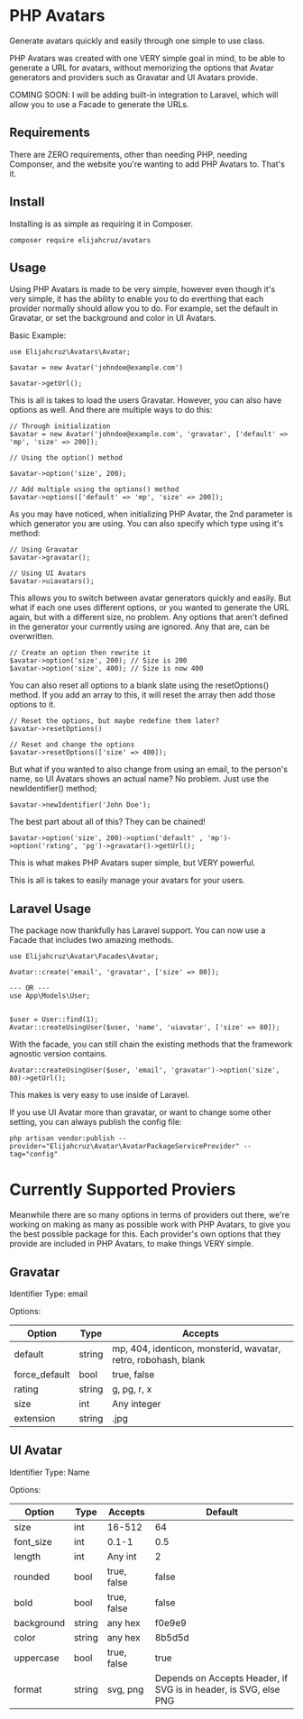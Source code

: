 # PHP Avatars
Generate avatars quickly and easily through one simple to use class.

PHP Avatars was created with one VERY simple goal in mind, to be able to generate a URL for avatars, without memorizing the options that Avatar generators and providers such as Gravatar and UI Avatars provide.

COMING SOON: I will be adding built-in integration to Laravel, which will allow you to use a Facade to generate the URLs.

## Requirements

There are ZERO requirements, other than needing PHP, needing Componser, and the website you're wanting to add PHP Avatars to. That's it.

## Install

Installing is as simple as requiring it in Composer.

````
composer require elijahcruz/avatars
````

## Usage

Using PHP Avatars is made to be very simple, however even though it's very simple, it has the ability to enable you to do everthing that each provider normally should allow you to do. For example, set the default in Gravatar, or set the background and color in UI Avatars.

Basic Example:

````
use Elijahcruz\Avatars\Avatar;

$avatar = new Avatar('johndoe@example.com')

$avatar->getUrl();

````

This is all is takes to load the users Gravatar. However, you can also have options as well. And there are multiple ways to do this:

````
// Through initialization
$avatar = new Avatar('johndoe@example.com', 'gravatar', ['default' => 'mp', 'size' => 200]);

// Using the option() method

$avatar->option('size', 200);

// Add multiple using the options() method
$avatar->options(['default' => 'mp', 'size' => 200]);
````

As you may have noticed, when initializing PHP Avatar, the 2nd parameter is which generator you are using. You can also specify which type using it's method:

````
// Using Gravatar
$avatar->gravatar();

// Using UI Avatars
$avatar->uiavatars();
````

This allows you to switch between avatar generators quickly and easily. But what if each one uses different options, or you wanted to generate the URL again, but with a different size, no problem. Any options that aren't defined in the generator your currently using are ignored. Any that are, can be overwritten.

````
// Create an option then rewrite it
$avatar->option('size', 200); // Size is 200
$avatar->option('size', 400); // Size is now 400
````

You can also reset all options to a blank slate using the resetOptions() method. If you add an array to this, it will reset the array then add those options to it.

````
// Reset the options, but maybe redefine them later?
$avatar->resetOptions()

// Reset and change the options
$avatar->resetOptions(['size' => 400]);
````

But what if you wanted to also change from using an email, to the person's name, so UI Avatars shows an actual name? No problem. Just use the newIdentifier() method;

````
$avatar->newIdentifier('John Doe');
````

The best part about all of this? They can be chained!

````
$avatar->option('size', 200)->option('default' , 'mp')->option('rating', 'pg')->gravatar()->getUrl();
````

This is what makes PHP Avatars super simple, but VERY powerful.

This is all is takes to easily manage your avatars for your users.

## Laravel Usage

The package now thankfully has Laravel support. You can now use a Facade that includes two amazing methods.

````
use Elijahcruz\Avatar\Facades\Avatar;

Avatar::create('email', 'gravatar', ['size' => 80]);

--- OR ---
use App\Models\User;


$user = User::find(1);
Avatar::createUsingUser($user, 'name', 'uiavatar', ['size' => 80]);

````

With the facade, you can still chain the existing methods that the framework agnostic version contains.

````
Avatar::createUsingUser($user, 'email', 'gravatar')->option('size', 80)->getUrl();
````

This makes is very easy to use inside of Laravel.

If you use UI Avatar more than gravatar, or want to change some other setting, you can always publish the config file:

````
php artisan vendor:publish --provider="Elijahcruz\Avatar\AvatarPackageServiceProvider" --tag="config"
````

# Currently Supported Proviers

Meanwhile there are so many options in terms of providers out there, we're working on making as many as possible work with PHP Avatars, to give you the best possible package for this. Each provider's own options that they provide are included in PHP Avatars, to make things VERY simple.

## Gravatar

Identifier Type: email

Options:

| Option          | Type   | Accepts                                                        |
|-----------------|--------|----------------------------------------------------------------|
|  default        | string | mp, 404, identicon, monsterid, wavatar, retro, robohash, blank |
|  force_default  | bool   | true, false                                                    |
| rating          | string | g, pg, r, x                                                    |
| size            | int    | Any integer                                                    |
| extension       | string | .jpg                                                           |

## UI Avatar

Identifier Type: Name

Options:

| Option     | Type   | Accepts     | Default                                                          |
|------------|--------|-------------|------------------------------------------------------------------|
| size       | int    | 16-512      | 64                                                               |
| font_size  | int    | 0.1-1       | 0.5                                                              |
| length     | int    | Any int     | 2                                                                |
| rounded    | bool   | true, false | false                                                            |
| bold       | bool   | true, false | false                                                            |
| background | string | any hex     | f0e9e9                                                           |
| color      | string | any hex     | 8b5d5d                                                           |
| uppercase  | bool   | true, false | true                                                             |
| format     | string | svg, png    | Depends on Accepts Header, if SVG is in header, is SVG, else PNG |